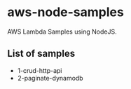 # aws-node-samples

AWS Lambda Samples using NodeJS.

## List of samples

- 1-crud-http-api
- 2-paginate-dynamodb

